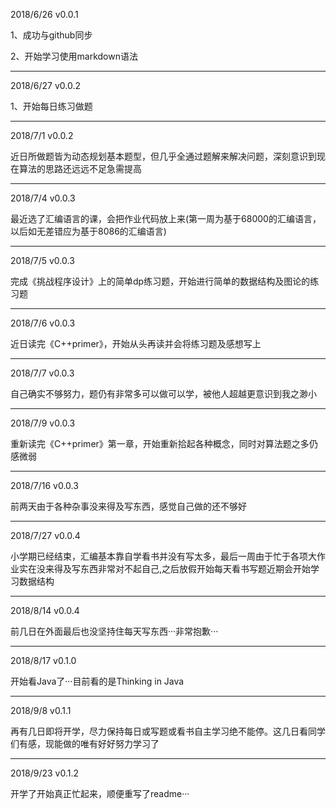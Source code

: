 2018/6/26 v0.0.1

1、成功与github同步

2、开始学习使用markdown语法

***
2018/6/27 v0.0.2

1、开始每日练习做题

***
2018/7/1 v0.0.2

近日所做题皆为动态规划基本题型，但几乎全通过题解来解决问题，深刻意识到现在算法的思路还远远不足急需提高

***
2018/7/4 v0.0.3

最近选了汇编语言的课，会把作业代码放上来(第一周为基于68000的汇编语言，以后如无差错应为基于8086的汇编语言)

***
2018/7/5 v0.0.3

完成《挑战程序设计》上的简单dp练习题，开始进行简单的数据结构及图论的练习题

***
2018/7/6 v0.0.3

近日读完《C++primer》，开始从头再读并会将练习题及感想写上

***
2018/7/7 v0.0.3

自己确实不够努力，题仍有非常多可以做可以学，被他人超越更意识到我之渺小

***
2018/7/9 v0.0.3

重新读完《C++primer》第一章，开始重新拾起各种概念，同时对算法题之多仍感微弱

***
2018/7/16 v0.0.3

前两天由于各种杂事没来得及写东西，感觉自己做的还不够好

***
2018/7/27 v0.0.4

小学期已经结束，汇编基本靠自学看书并没有写太多，最后一周由于忙于各项大作业实在没来得及写东西非常对不起自己,之后放假开始每天看书写题近期会开始学习数据结构

***
2018/8/14 v0.0.4

前几日在外面最后也没坚持住每天写东西···非常抱歉···

***
2018/8/17 v0.1.0

开始看Java了···目前看的是Thinking in Java

***
2018/9/8 v0.1.1

再有几日即将开学，尽力保持每日或写题或看书自主学习绝不能停。这几日看同学们有感，现能做的唯有好好努力学习了

***
2018/9/23 v0.1.2

开学了开始真正忙起来，顺便重写了readme···